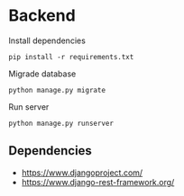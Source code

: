 # Backend

Install dependencies

    pip install -r requirements.txt

Migrade database

    python manage.py migrate

Run server

    python manage.py runserver


## Dependencies

* https://www.djangoproject.com/
* https://www.django-rest-framework.org/
